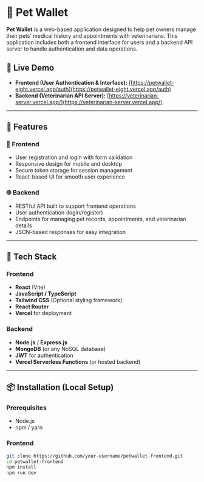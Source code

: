 # 🐾 Pet Wallet

**Pet Wallet** is a web-based application designed to help pet owners manage their pets’ medical history and appointments with veterinarians. This application includes both a frontend interface for users and a backend API server to handle authentication and data operations.

## 🔗 Live Demo

- **Frontend (User Authentication & Interface):** [https://petwallet-eight.vercel.app/auth](https://petwallet-eight.vercel.app/auth)
- **Backend (Veterinarian API Server):** [https://veterinarian-server.vercel.app/](https://veterinarian-server.vercel.app/)

---

## 🧩 Features

### 🔐 Frontend
- User registration and login with form validation
- Responsive design for mobile and desktop
- Secure token storage for session management
- React-based UI for smooth user experience

### 🌐 Backend
- RESTful API built to support frontend operations
- User authentication (login/register)
- Endpoints for managing pet records, appointments, and veterinarian details
- JSON-based responses for easy integration

---

## 🚀 Tech Stack

### Frontend
- **React** (Vite)
- **JavaScript / TypeScript**
- **Tailwind CSS** (Optional styling framework)
- **React Router**
- **Vercel** for deployment

### Backend
- **Node.js** / **Express.js**
- **MongoDB** (or any NoSQL database)
- **JWT** for authentication
- **Vercel Serverless Functions** (or hosted backend)

---

## 📦 Installation (Local Setup)

### Prerequisites
- Node.js
- npm / yarn

### Frontend
```bash
git clone https://github.com/your-username/petwallet-frontend.git
cd petwallet-frontend
npm install
npm run dev
